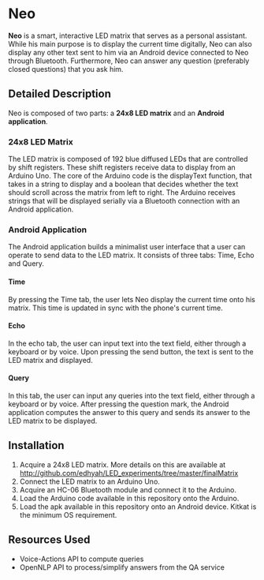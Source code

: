 # Neo

**Neo** is a smart, interactive LED matrix that serves as a personal assistant. While his main purpose is to display the current time digitally, Neo can also display any other text sent to him via an Android device connected to Neo through Bluetooth. Furthermore, Neo can answer any question (preferably closed questions) that you ask him.

## Detailed Description

Neo is composed of two parts: a **24x8 LED matrix** and an **Android application**.

### 24x8 LED Matrix

The LED matrix is composed of 192 blue diffused LEDs that are controlled by shift registers. These shift registers receive data to display from an Arduino Uno. The core of the Arduino code is the displayText function, that takes in a string to display and a boolean that decides whether the text should scroll across the matrix from left to right. The Arduino receives strings that will be displayed serially via a Bluetooth connection with an Android application.

### Android Application

The Android application builds a minimalist user interface that a user can operate to send data to the LED matrix. It consists of three tabs: Time, Echo and Query.

#### Time

By pressing the Time tab, the user lets Neo display the current time onto his matrix. This time is updated in sync with the phone's current time.

#### Echo

In the echo tab, the user can input text into the text field, either through a keyboard or by voice. Upon pressing the send button, the text is sent to the LED matrix and displayed.

#### Query

In this tab, the user can input any queries into the text field, either through a keyboard or by voice. After pressing the question mark, the Android application computes the answer to this query and sends its answer to the LED matrix to be displayed.

## Installation

1. Acquire a 24x8 LED matrix. More details on this are available at http://github.com/edhyah/LED_experiments/tree/master/finalMatrix
2. Connect the LED matrix to an Arduino Uno.
3. Acquire an HC-06 Bluetooth module and connect it to the Arduino.
4. Load the Arduino code available in this repository onto the Arduino.
5. Load the apk available in this repository onto an Android device. Kitkat is the minimum OS requirement.

## Resources Used
- Voice-Actions API to compute queries
- OpenNLP API to process/simplify answers from the QA service